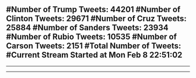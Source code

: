 #Number of Trump Tweets: 44201
#Number of Clinton Tweets: 29671
#Number of Cruz Tweets: 25884
#Number of Sanders Tweets: 23934
#Number of Rubio Tweets: 10535
#Number of Carson Tweets: 2151
#Total Number of Tweets:  
#Current Stream Started at Mon Feb  8 22:51:02
---
---
---
